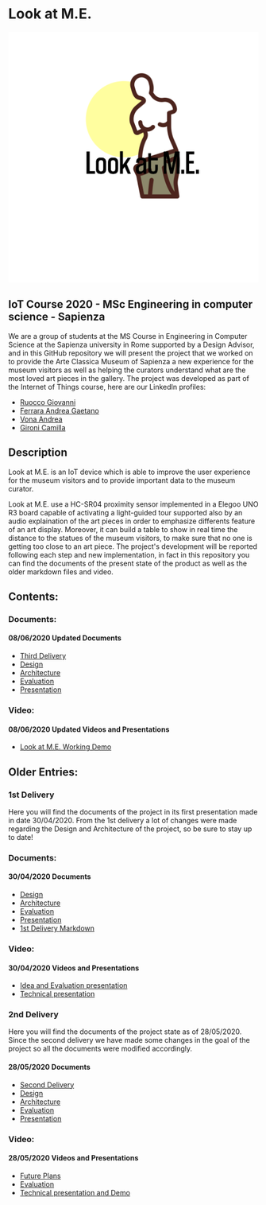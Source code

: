 
# Look at M.E.

![Project Logo](https://github.com/giovanniruocco/smartmuseum/blob/master/images/logo.png)

## IoT Course 2020 - MSc Engineering in computer science - Sapienza

We are a group of students at the MS Course in Engineering in Computer Science at the Sapienza university in Rome supported by a Design Advisor, and in this GitHub repository we will present the project that we worked on to provide the Arte Classica Museum of Sapienza a new experience for the museum visitors as well as helping the curators understand what are the most loved art pieces in the gallery.
The project was developed as part of the Internet of Things course, here are our LinkedIn profiles:

- [Ruocco Giovanni](https://www.linkedin.com/in/giovanniruocco07)
- [Ferrara Andrea Gaetano](https://www.linkedin.com/in/andrea-gaetano-ferrara-98a5371a3)
- [Vona Andrea](https://www.linkedin.com/in/andrea-vona-96b832165)
- [Gironi Camilla](https://www.linkedin.com/in/camilla-gironi)

## Description

Look at M.E. is an IoT device which is able to improve the user experience for the museum visitors and to provide important data to the museum curator.

Look at M.E. use a HC-SR04 proximity sensor implemented in a Elegoo UNO R3 board capable of activating a light-guided tour supported also by an audio explaination of the art pieces in order to emphasize differents feature of an art display.
Moreover, it can build a table to show in real time the distance to the statues of the museum visitors, to make sure that no one is getting too close to an art piece.
The project's development will be reported following each step and new implementation, in fact in this repository you can find the documents of the present state of the product as well as the older markdown files and video.

## Contents:

### Documents:

#### 08/06/2020 Updated Documents

- [Third Delivery](https://github.com/giovanniruocco/smartmuseum/blob/master/3rd%20Delivery.md)
- [Design](https://github.com/giovanniruocco/smartmuseum/blob/master/Design_0806.md)
- [Architecture](https://github.com/giovanniruocco/smartmuseum/blob/master/Architecture_0806.md)
- [Evaluation](https://github.com/giovanniruocco/smartmuseum/blob/master/Evaluation_0806.md)
- [Presentation](https://github.com/giovanniruocco/smartmuseum/blob/master/Presentation_2805.pptx)

### Video:

#### 08/06/2020 Updated Videos and Presentations

- [Look at M.E. Working Demo](https://www.youtube.com/watch?v=SqvsZhYC5cQ&feature=emb_title)


## Older Entries:

### 1st Delivery

Here you will find the documents of the project in its first presentation made in date 30/04/2020.
From the 1st delivery a lot of changes were made regarding the Design and Architecture of the project, so be sure to stay up to date!

### Documents:

#### 30/04/2020 Documents

- [Design](https://github.com/giovanniruocco/smartmuseum/blob/master/Old%20Versions/1st%20Delivery/Design.md)
- [Architecture](https://github.com/giovanniruocco/smartmuseum/blob/master/Old%20Versions/1st%20Delivery/Architecture.md)
- [Evaluation](https://github.com/giovanniruocco/smartmuseum/blob/master/Old%20Versions/1st%20Delivery/Evaluation.md)
- [Presentation](https://github.com/giovanniruocco/smartmuseum/blob/master/Old%20Versions/1st%20Delivery/Presentation.pdf)
- [1st Delivery Markdown](https://github.com/giovanniruocco/smartmuseum/blob/master/Old%20Versions/1st%20Delivery/1st%20Delivery.md)

### Video:

#### 30/04/2020 Videos and Presentations

- [Idea and Evaluation presentation](https://www.youtube.com/watch?v=_c1rHA_vbpU)
- [Technical presentation](https://www.youtube.com/watch?v=XWXVBEEmsI0&feature=youtu.be)

### 2nd Delivery

Here you will find the documents of the project state as of 28/05/2020.
Since the second delivery we have made some changes in the goal of the project so all the documents were modified accordingly.

#### 28/05/2020 Documents

- [Second Delivery](https://github.com/giovanniruocco/smartmuseum/blob/master/Old%20Versions/2nd%20Delivery/2nd%20Delivery.md)
- [Design](https://github.com/giovanniruocco/smartmuseum/blob/master/Old%20Versions/2nd%20Delivery/Design_2805.md)
- [Architecture](https://github.com/giovanniruocco/smartmuseum/blob/master/Old%20Versions/2nd%20Delivery/Architecture_2805.md)
- [Evaluation](https://github.com/giovanniruocco/smartmuseum/blob/master/Old%20Versions/2nd%20Delivery/Evaluation_2805.md)
- [Presentation](https://github.com/giovanniruocco/smartmuseum/blob/master/Presentation_2805.pptx)

### Video:

#### 28/05/2020 Videos and Presentations

- [Future Plans](https://youtu.be/mgdUje6jdrk)
- [Evaluation](https://youtu.be/G556htPPm2g)
- [Technical presentation and Demo](https://www.youtube.com/watch?v=qv295bPE5Qw)
